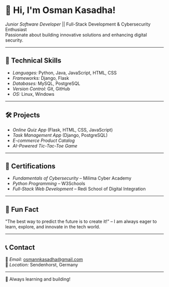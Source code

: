 # 👋 Hi, I'm Osman Kasadha!

*Junior Software Developer* || Full-Stack Development & Cybersecurity Enthusiast  
Passionate about building innovative solutions and enhancing digital security.

---
## 🔹 Technical Skills
- *Languages:* Python, Java, JavaScript, HTML, CSS  
- *Frameworks:* Django, Flask  
- *Databases:* MySQL, PostgreSQL  
- *Version Control:* Git, GitHub  
- *OS:* Linux, Windows  

---
## 🛠 Projects
- *Online Quiz App* (Flask, HTML, CSS, JavaScript)  
- *Task Management App* (Django, PostgreSQL)  
- *E-commerce Product Catalog*  
- *AI-Powered Tic-Tac-Toe Game*  

---
## 📜 Certifications
- *Fundamentals of Cybersecurity* – Milima Cyber Academy  
- *Python Programming* – W3Schools  
- *Full-Stack Web Development* – Redi School of Digital Integration  

---
## 🎯 Fun Fact
"The best way to predict the future is to create it!" – I am always eager to learn, explore, and innovate in the tech world.  

---
## 📞 Contact
📧 *Email:* osmannkasadha@gmail.com  
📍 *Location:* Sendenhorst, Germany  

---
🚀 Always learning and building!
